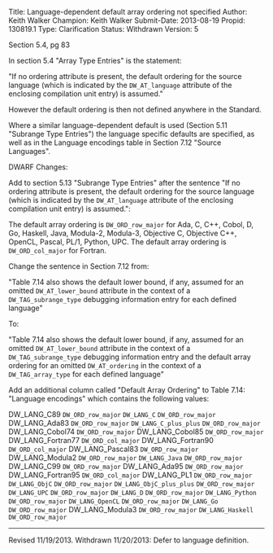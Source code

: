 Title:       Language-dependent default array ordering not specified
Author:      Keith Walker
Champion:    Keith Walker
Submit-Date: 2013-08-19
Propid:      130819.1
Type:        Clarification
Status:      Withdrawn
Version:     5

Section 5.4, pg 83

In section 5.4 "Array Type Entries" is the statement:

  "If no ordering attribute is present, the default ordering for the source language
   (which is indicated by the `DW_AT_language` attribute of the enclosing compilation
   unit entry) is assumed."

However the default ordering is then not defined anywhere in the Standard.

Where a similar language-dependent default is used (Section 5.11 "Subrange Type Entries")
the language specific defaults are specified, as well as in the Language encodings table
in Section 7.12 "Source Languages".

DWARF Changes:

Add to section 5.13 "Subrange Type Entries" after the sentence "If no ordering 
attribute is present, the default ordering for the source language (which is 
indicated by the `DW_AT_language` attribute of the enclosing compilation unit 
entry) is assumed.":

The default array ordering is `DW_ORD_row_major` for Ada, C, C++, Cobol, D, Go, 
Haskell, Java, Modula-2, Modula-3, Objective C, Objective C++, OpenCL, Pascal, 
PL/1, Python, UPC.  The default array ordering is `DW_ORD_col_major` for Fortran.


Change the sentence in Section 7.12 from:

"Table 7.14 also shows the default lower bound, if any, assumed for an 
omitted `DW_AT_lower_bound` attribute in the context of a `DW_TAG_subrange_type` 
debugging information entry for each defined language"

To:

"Table 7.14 also shows the default lower bound, if any, assumed for an 
omitted `DW_AT_lower_bound` attribute in the context of a `DW_TAG_subrange_type` 
debugging information entry and the default array ordering for an omitted 
`DW_AT_ordering` in the context of a `DW_TAG_array_type` for each defined language"

Add an additional column called "Default Array Ordering" to Table 7.14: 
"Language encodings" which contains the following values:

DW_LANG_C89               `DW_ORD_row_major`
`DW_LANG_C`                 `DW_ORD_row_major`
DW_LANG_Ada83             `DW_ORD_row_major`
`DW_LANG_C_plus_plus`       `DW_ORD_row_major`
DW_LANG_Cobol74           `DW_ORD_row_major`
DW_LANG_Cobol85           `DW_ORD_row_major`
DW_LANG_Fortran77         `DW_ORD_col_major`
DW_LANG_Fortran90         `DW_ORD_col_major`
DW_LANG_Pascal83          `DW_ORD_row_major`
DW_LANG_Modula2           `DW_ORD_row_major`
`DW_LANG_Java`              `DW_ORD_row_major`
DW_LANG_C99               `DW_ORD_row_major`
DW_LANG_Ada95             `DW_ORD_row_major`
DW_LANG_Fortran95         `DW_ORD_col_major`
DW_LANG_PL1               `DW_ORD_row_major`
`DW_LANG_ObjC`              `DW_ORD_row_major`
`DW_LANG_ObjC_plus_plus`     `DW_ORD_row_major`
`DW_LANG_UPC`               `DW_ORD_row_major`
`DW_LANG_D`                  `DW_ORD_row_major`
`DW_LANG_Python`            `DW_ORD_row_major`
`DW_LANG_OpenCL`            `DW_ORD_row_major`
`DW_LANG_Go`                 `DW_ORD_row_major`
DW_LANG_Modula3           `DW_ORD_row_major`
`DW_LANG_Haskell`           `DW_ORD_row_major`

---

Revised 11/19/2013.
Withdrawn 11/20/2013: Defer to language definition.
 
